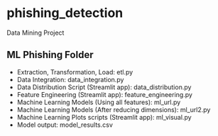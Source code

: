 # phishing_detection
Data Mining Project


## ML Phishing Folder
- Extraction, Transformation, Load: etl.py
- Data Integration: data_integration.py
- Data Distribution Script (Streamlit app): data_distribution.py
- Feature Engineering (Streamlit app): feature_engineering.py
- Machine Learning Models (Using all features): ml_url.py
- Machine Learning Models (After reducing dimensions): ml_url2.py
- Machine Learning Plots scripts (Streamlit app): ml_visual.py
- Model output: model_results.csv